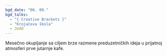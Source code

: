 ```yaml
---
bgd_date: "06. 09."
bgd_talks:
  - "{ Creative Brackets }"
  - "Krojačeva škola"
  - Jodd
---
```


Mesečno okupljanje sa ciljem brze razmene preduzetničkih ideja u prijatnoj atmosferi prve jutarnje kafe.
